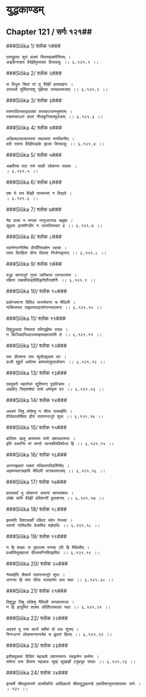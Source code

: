 युद्धकाण्डम्
===============================


## Chapter 121  / सर्गः १२१##


###Slōka 1/ श्लोक १###


    एतच्छ्रुत्वा शुभं वाक्यं पितामहसमीरितम् ।
    अङ्केनादाय वैदेहीमुत्पपात विभावसुः ।। ६.१२१.१ ।।


###Slōka 2/ श्लोक २###


    स विधूय चितां तां तु वैदेहीं हव्यवाहनः ।
    उत्तस्थौ मूर्तिमानाशु गृहीत्वा जनकात्मजाम् ।। ६.१२१.२ ।।


###Slōka 3/ श्लोक ३###


    तरुणादित्यसङ्काशां तप्तकाञ्चनभूषणाम् ।
    रक्ताम्बरधरां बालां नीलकुञ्चितमूर्धजाम् ।। ६.१२१.३ ।।


###Slōka 4/ श्लोक ४###


    अक्लिष्टमाल्याभरणां तथारूपां मनस्विनीम् ।
    ददौ रामाय वैदेहीमङ्के कृत्वा विभावसुः ।। ६.१२१.४ ।।


###Slōka 5/ श्लोक ५###


    अब्रवीच्च तदा रामं साक्षी लोकस्य पावकः ।
    । ६.१२१.५ ।।


###Slōka 6/ श्लोक ६###


    एषा ते राम वैदेही पापमस्यां न विद्यते ।
    । ६.१२१.६ ।।


###Slōka 7/ श्लोक ७###


    नैव वाचा न मनसा नानुध्यानान्न चक्षुषा ।
    सुवृत्ता वृत्तशौण्डीर न त्वामतिचचार ह ।। ६.१२१.७ ।।


###Slōka 8/ श्लोक ८###


    रावणेनापनीतैषा वीर्योत्सिक्तेन रक्षसा ।
    त्वया विरहिता दीना विवशा निर्जनाद्वनात् ।। ६.१२१.८ ।।


###Slōka 9/ श्लोक ९###


    रुद्धा चान्तःपुरे गुप्ता त्वच्चित्ता त्वत्परायणा ।
    रक्षिता राक्षसीसङ्घैर्विकृतैर्घोरदर्शनैः ।। ६.१२१.९ ।।


###Slōka 10/ श्लोक १०###


    प्रलोभ्यमाना विविधं भर्त्स्यमाना च मैथिली ।
    नाचिन्तयत तद्रक्षस्त्वद्गतेनान्तरात्मना ।। ६.१२१.१० ।।


###Slōka 11/ श्लोक ११###


    विशुद्धभावां निष्पापां पतिगृह्णीष्व राघव ।
    न किञ्चिदभिधातव्यमहमाज्ञापयामि ते ।। ६.१२१.११ ।।


###Slōka 12/ श्लोक १२###


    ततः प्रीतमना रामः श्रुत्वैतद्वदतां वरः ।
    दध्यौ मुहूर्तं धर्मात्मा बाष्पव्याकुललोचनः ।। ६.१२१.१२ ।।


###Slōka 13/ श्लोक १३###


    एवमुक्तो महातेजा द्युतिमान् दृढविक्रमः ।
    अब्रवीत् त्रिदशश्रेष्ठं रामो धर्मभृतां वरः ।। ६.१२१.१३ ।।


###Slōka 14/ श्लोक १४###


    अवश्यं त्रिषु लोकेषु न सीता पापमर्हति ।
    दीर्घकालोषिता हीयं रावणान्तःपुरे शुभा ।। ६.१२१.१४ ।।


###Slōka 15/ श्लोक १५###


    बालिशः खलु कामात्मा रामो दशरथात्मजः ।
    इति वक्ष्यन्ति मां सन्तो जानकीमविशोध्य हि ।। ६.१२१.१५ ।।


###Slōka 16/ श्लोक १६###


    अनन्यहृदयां भक्तां मच्चित्तपरिवर्तिनीम् ।
    अहमप्यवगच्छामि मैथिलीं जनकात्मजाम् ।। ६.१२१.१६ ।।


###Slōka 17/ श्लोक १७###


    प्रत्ययार्थं तु लोकानां त्रयाणां सत्यसंश्रयः ।
    उपेक्षे चापि वैदेहीं प्रविशन्तीं हुताशनम् ।। ६.१२१.१७ ।।


###Slōka 18/ श्लोक १८###


    इमामपि विशालाक्षीं रक्षितां स्वेन तेजसा ।
    रावणो नातिवर्तेत वेलामिव महोदधिः ।। ६.१२१.१८ ।।


###Slōka 19/ श्लोक १९###


    न हि शक्तः स दुष्टात्मा मनसा ऽपि हि मैथिलीम् ।
    प्रधर्षयितुमप्राप्तां दीप्तामग्निशिखामिव ।। ६.१२१.१९ ।।


###Slōka 20/ श्लोक २०###


    नेयमर्हति चैश्वर्यं रावणान्तःपुरे शुभा ।
    अनन्या हि मया सीता भास्करेण प्रभा यथा ।। ६.१२१.२० ।।


###Slōka 21/ श्लोक २१###


    विशुद्धा त्रिषु लोकेषु मैथिली जनकात्मजा ।
    न हि हातुमियं शक्या कीर्तिरात्मवता यथा ।। ६.१२१.२१ ।।


###Slōka 22/ श्लोक २२###


    अवश्यं तु मया कार्यं सर्वेषां वो वचः शुभम् ।
    स्निग्धानां लोकमान्यानामेवं च ब्रुवतां हितम् ।। ६.१२१.२२ ।।


###Slōka 23/ श्लोक २३###


    इतीदमुक्त्वा विदितं महाबलैः प्रशस्यमानः स्वकृतेन कर्मणा ।
    समेत्य रामः प्रियया महाबलः सुखं सुखार्हो ऽनुबभूव राघवः ।। ६.१२१.२३ ।।


###Slōka 24/ श्लोक २४###


    इत्यार्षे श्रीमद्रामायणे वाल्मीकीये आदिकाव्ये श्रीमद्युद्धकाण्डे एकविंशत्युत्तरशततमः सर्गः ।
    । १२१ ।।


